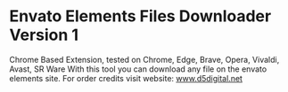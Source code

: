 # Envato Elements Files Downloader Version 1
Chrome Based Extension, tested on Chrome, Edge, Brave, Opera, Vivaldi, Avast, SR Ware 
With this tool you can download any file on the envato elements site.
For order credits visit website: www.d5digital.net
